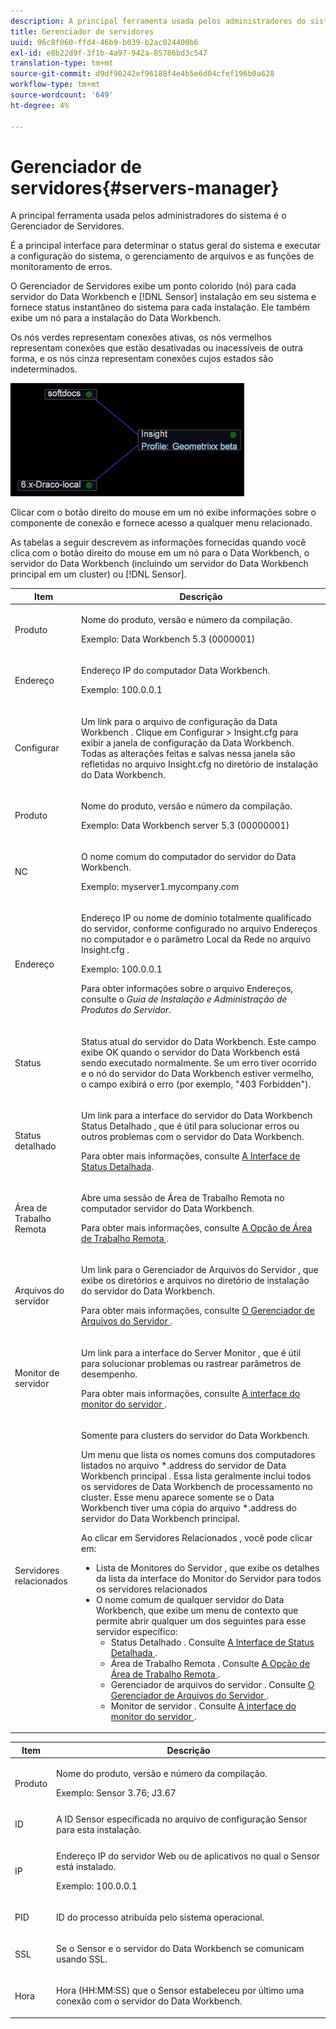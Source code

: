 ```yaml
---
description: A principal ferramenta usada pelos administradores do sistema é o Gerenciador de Servidores.
title: Gerenciador de servidores
uuid: 96c8f060-ffd4-46b9-b039-b2ac024400b6
exl-id: e8b22d9f-3f1b-4a97-942a-85786bd3c547
translation-type: tm+mt
source-git-commit: d9df90242ef96188f4e4b5e6d04cfef196b0a628
workflow-type: tm+mt
source-wordcount: '649'
ht-degree: 4%

---
```


# Gerenciador de servidores{#servers-manager}

A principal ferramenta usada pelos administradores do sistema é o Gerenciador de Servidores.

É a principal interface para determinar o status geral do sistema e executar a configuração do sistema, o gerenciamento de arquivos e as funções de monitoramento de erros.

O Gerenciador de Servidores exibe um ponto colorido (nó) para cada servidor do Data Workbench e [!DNL Sensor] instalação em seu sistema e fornece status instantâneo do sistema para cada instalação. Ele também exibe um nó para a instalação do Data Workbench.

Os nós verdes representam conexões ativas, os nós vermelhos representam conexões que estão desativadas ou inacessíveis de outra forma, e os nós cinza representam conexões cujos estados são indeterminados.

![](assets/vis_SysStat_RedGreenDots.png)

Clicar com o botão direito do mouse em um nó exibe informações sobre o componente de conexão e fornece acesso a qualquer menu relacionado.

As tabelas a seguir descrevem as informações fornecidas quando você clica com o botão direito do mouse em um nó para o Data Workbench, o servidor do Data Workbench (incluindo um servidor do Data Workbench principal em um cluster) ou [!DNL Sensor].

<table id="table_C459CAAB07D34144B5BFFCCC84C2BB37"> 
 <thead> 
  <tr> 
   <th colname="col1" class="entry"> Item </th> 
   <th colname="col2" class="entry"> Descrição </th> 
  </tr> 
 </thead>
 <tbody> 
  <tr> 
   <td colname="col1"> <p>Produto </p> </td> 
   <td colname="col2"> <p>Nome do produto, versão e número da compilação. </p> <p>Exemplo: Data Workbench 5.3 (0000001) </p> </td> 
  </tr> 
  <tr> 
   <td colname="col1"> <p>Endereço </p> </td> 
   <td colname="col2"> <p>Endereço IP do computador Data Workbench. </p> <p>Exemplo: 100.0.0.1 </p> </td> 
  </tr> 
  <tr> 
   <td colname="col1"> <p>Configurar </p> </td> 
   <td colname="col2"> <p>Um link para o arquivo de configuração <span class="keyword"> da Data Workbench </span>. Clique em <span class="uicontrol"> Configurar </span> &gt; <span class="uicontrol"> Insight.cfg </span> para exibir a janela de configuração da Data Workbench. Todas as alterações feitas e salvas nessa janela são refletidas no arquivo <span class="filepath"> Insight.cfg </span> no diretório de instalação do Data Workbench. </p> </td> 
  </tr> 
  <tr> 
   <td colname="col1"> <p>Produto </p> </td> 
   <td colname="col2"> <p>Nome do produto, versão e número da compilação. </p> <p>Exemplo: Data Workbench server 5.3 (00000001) </p> </td> 
  </tr> 
  <tr> 
   <td colname="col1"> <p>NC </p> </td> 
   <td colname="col2"> <p>O nome comum do computador do servidor do Data Workbench. </p> <p>Exemplo: <span class="filepath"> myserver1.mycompany.com </span> </p> </td> 
  </tr> 
  <tr> 
   <td colname="col1"> <p>Endereço </p> </td> 
   <td colname="col2"> <p>Endereço IP ou nome de domínio totalmente qualificado do servidor, conforme configurado no arquivo Endereços no computador e o parâmetro Local da Rede no arquivo <span class="filepath"> Insight.cfg </span> . </p> <p>Exemplo: 100.0.0.1 </p> <p>Para obter informações sobre o arquivo Endereços, consulte o <i>Guia de Instalação e Administração de Produtos do Servidor</i>. </p> </td> 
  </tr> 
  <tr> 
   <td colname="col1"> <p>Status </p> </td> 
   <td colname="col2"> <p>Status atual do servidor do Data Workbench. Este campo exibe OK quando o servidor do Data Workbench está sendo executado normalmente. Se um erro tiver ocorrido e o nó do servidor do Data Workbench estiver vermelho, o campo exibirá o erro (por exemplo, "403 Forbidden"). </p> </td> 
  </tr> 
  <tr> 
   <td colname="col1"> <p>Status detalhado </p> </td> 
   <td colname="col2"> <p>Um link para a interface <span class="keyword"> do servidor do Data Workbench </span> <span class="wintitle"> Status Detalhado </span>, que é útil para solucionar erros ou outros problemas com o servidor do Data Workbench. </p> <p>Para obter mais informações, consulte <a href="../../../home/c-get-started/c-admin-intrf/c-det-stat-interf.md"> A Interface de Status Detalhada</a>. </p> </td> 
  </tr> 
  <tr> 
   <td colname="col1"> <p>Área de Trabalho Remota </p> </td> 
   <td colname="col2"> <p>Abre uma sessão <span class="wintitle"> de Área de Trabalho Remota </span> no computador servidor do Data Workbench. </p> <p>Para obter mais informações, consulte <a href="../../../home/c-get-started/c-admin-intrf/t-rmt-dsktp-opt.md#task-dc0bdb4630474a17af67b931bc22d9ef"> A Opção de Área de Trabalho Remota </a>. </p> </td> 
  </tr> 
  <tr> 
   <td colname="col1"> <p>Arquivos do servidor </p> </td> 
   <td colname="col2"> <p>Um link para o <span class="wintitle"> Gerenciador de Arquivos do Servidor </span>, que exibe os diretórios e arquivos no diretório de instalação do servidor do Data Workbench. </p> <p>Para obter mais informações, consulte <a href="../../../home/c-get-started/c-admin-intrf/c-svr-files-mgr.md#concept-73a0808487c8424285ae7302f53bc5f4"> O Gerenciador de Arquivos do Servidor </a>. </p> </td> 
  </tr> 
  <tr> 
   <td colname="col1"> <p>Monitor de servidor </p> </td> 
   <td colname="col2"> <p>Um link para a interface do <span class="wintitle"> Server Monitor </span>, que é útil para solucionar problemas ou rastrear parâmetros de desempenho. </p> <p>Para obter mais informações, consulte <a href="../../../home/c-get-started/c-admin-intrf/c-svr-mtr-intfc.md#concept-3bea7441de20409585e63060d5489f45"> A interface do monitor do servidor </a>. </p> </td> 
  </tr> 
  <tr> 
   <td colname="col1"> <p>Servidores relacionados </p> </td> 
   <td colname="col2"> <p>Somente para clusters do servidor do Data Workbench. </p> <p>Um menu que lista os nomes comuns dos computadores listados no arquivo *.address </span> do servidor de Data Workbench principal <span class="filepath">. Essa lista geralmente inclui todos os servidores de Data Workbench <span class="keyword"> de processamento </span> no cluster. Esse menu aparece somente se o Data Workbench tiver uma cópia do arquivo *.address </span> do servidor do Data Workbench principal.<span class="filepath"> </span></span></p> <p>Ao clicar em <span class="uicontrol"> Servidores Relacionados </span>, você pode clicar em: 
     <ul id="ul_3B28B8579B1945FD80669EDFDFDA84A6"> 
      <li id="li_90094B46CB304C179136BB75FF0D6DBD"> <span class="uicontrol"> Lista de Monitores do Servidor  </span>, que exibe os detalhes da lista da  <span class="wintitle"> interface do Monitor do  </span> Servidor para todos os servidores relacionados </li> 
      <li id="li_CD6FF5BB52874ABCB536C2DE2376587A">O nome comum de qualquer servidor do Data Workbench, que exibe um menu de contexto que permite abrir qualquer um dos seguintes para esse servidor específico: 
       <ul id="ul_928510D1DE68471583F2EE7547AEB824"> 
        <li id="li_8399338137354A59B9B4D24AF7EEE868"> <span class="uicontrol"> Status Detalhado  </span>. Consulte <a href="../../../home/c-get-started/c-admin-intrf/c-det-stat-interf.md"> A Interface de Status Detalhada </a>. </li> 
        <li id="li_0FE569C56B3F4583BC1F3DF3B4F55765"> <span class="uicontrol"> Área de Trabalho Remota  </span>. Consulte <a href="../../../home/c-get-started/c-admin-intrf/t-rmt-dsktp-opt.md#task-dc0bdb4630474a17af67b931bc22d9ef"> A Opção de Área de Trabalho Remota </a>. </li> 
        <li id="li_2B6F8419CB5945C9B411F6A7C2C859FF"> <span class="uicontrol"> Gerenciador de arquivos do servidor </span>. Consulte <a href="../../../home/c-get-started/c-admin-intrf/c-svr-files-mgr.md#concept-73a0808487c8424285ae7302f53bc5f4"> O Gerenciador de Arquivos do Servidor </a>. </li> 
        <li id="li_F22F974EB4DE4F0F93623AE98C7DCEBC"> <span class="uicontrol"> Monitor de servidor  </span>. Consulte <a href="../../../home/c-get-started/c-admin-intrf/c-svr-mtr-intfc.md#concept-3bea7441de20409585e63060d5489f45"> A interface do monitor do servidor </a>. </li> 
       </ul> </li> 
     </ul> </p> </td> 
  </tr> 
 </tbody> 
</table>

<table id="table_5BFA0AFE2D9A4337BF04343879DAD03B"> 
 <thead> 
  <tr> 
   <th colname="col1" class="entry"> Item </th> 
   <th colname="col2" class="entry"> Descrição </th> 
  </tr> 
 </thead>
 <tbody> 
  <tr> 
   <td colname="col1"> <p>Produto </p> </td> 
   <td colname="col2"> <p>Nome do produto, versão e número da compilação. </p> <p>Exemplo: Sensor 3.76; J3.67 </p> </td> 
  </tr> 
  <tr> 
   <td colname="col1"> <p>ID </p> </td> 
   <td colname="col2"> A ID <span class="wintitle"> Sensor </span> especificada no arquivo de configuração <span class="wintitle"> Sensor </span> para esta instalação. </td> 
  </tr> 
  <tr> 
   <td colname="col1"> <p>IP </p> </td> 
   <td colname="col2"> <p>Endereço IP do servidor Web ou de aplicativos no qual o <span class="wintitle"> Sensor </span> está instalado. </p> <p>Exemplo: 100.0.0.1 </p> </td> 
  </tr> 
  <tr> 
   <td colname="col1"> <p>PID </p> </td> 
   <td colname="col2"> <p>ID do processo atribuída pelo sistema operacional. </p> </td> 
  </tr> 
  <tr> 
   <td colname="col1"> <p>SSL </p> </td> 
   <td colname="col2"> <p>Se o <span class="wintitle"> Sensor </span> e o servidor do Data Workbench se comunicam usando SSL. </p> </td> 
  </tr> 
  <tr> 
   <td colname="col1"> <p>Hora </p> </td> 
   <td colname="col2"> <p>Hora (HH:MM:SS) que o <span class="wintitle"> Sensor </span> estabeleceu por último uma conexão com o servidor do Data Workbench. </p> </td> 
  </tr> 
 </tbody> 
</table>
